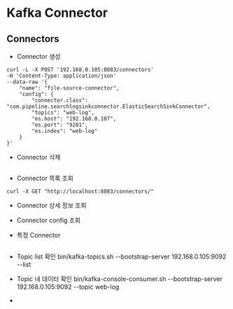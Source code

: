 # Kafka Connector

## Connectors

- Connector 생성
```
curl -L -X POST '192.168.0.105:8083/connectors' 
-H 'Content-Type: application/json' 
--data-raw '{
    "name": "file-source-connector",
    "config": {
        "connector.class": "com.pipeline.searchlogsinkconnector.ElasticSearchSinkConnector",
        "topics": "web-log",
        "es.host": "192.168.0.107",
        "es.port": "9201",
        "es.index": "web-log"
    }
}'
```

- Connector 삭제
```

```

- Connector 목록 조회
```
curl -X GET "http://localhost:8083/connectors/"
```

- Connector 상세 정보 조회

- Connector config 조회

- 특정 Connector



## 

- Topic list 확인
bin/kafka-topics.sh --bootstrap-server 192.168.0.105:9092 --list

- Topic 내 데이터 확인
bin/kafka-console-consumer.sh --bootstrap-server 192.168.0.105:9092 --topic web-log

-
